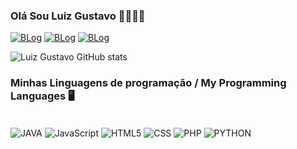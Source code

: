 
### Olá Sou Luiz Gustavo 🖐🏿🖐🏿

[![BLog](https://img.shields.io/badge/LinkedIn-0077B5?style=for-the-badge&logo=linkedin&logoColor=white)](https://www.linkedin.com/in/luiz-gustavo-81b050213/)
[![BLog](https://img.shields.io/badge/Discord-7289DA?style=for-the-badge&logo=discord&logoColor=white)]()
[![BLog](https://img.shields.io/badge/Gmail-D14836?style=for-the-badge&logo=gmail&logoColor=white)](https://mail.google.com/mail/u/1/?ogbl#inbox?compose=DmwnWtVbGCpKRdZVvnZSWqdJNFRgVkjFqGbRpTGXrfSbjjbkbNgZvzhGcKDzGvKrqDGdXLJhcqWv)

![Luiz Gustavo GitHub stats](https://github-readme-stats.vercel.app/api?username=LuizGustavoCSantos&show_icons=true&theme=radical)

### Minhas Linguagens de programação / My Programming Languages 🖥️

<div style="display: inline_nlock"><br/>
<img align="center" alt="JAVA" src="https://img.shields.io/badge/Java-ED8B00?style=for-the-badge&logo=openjdk&logoColor=white"/>
<img align="center" alt="JavaScript" src="https://img.shields.io/badge/JavaScript-323330?style=for-the-badge&logo=javascript&logoColor=F7DF1E"/>
<img align="center" alt="HTML5" src="https://img.shields.io/badge/HTML5-E34F26?style=for-the-badge&logo=html5&logoColor=white"/>
<img align="center" alt="CSS" src="https://img.shields.io/badge/CSS3-1572B6?style=for-the-badge&logo=css3&logoColor=white"/>
<img align="center" alt="PHP" src="https://img.shields.io/badge/PHP-777BB4?style=for-the-badge&logo=php&logoColor=white"/>
<img align="center" alt="PYTHON" src="https://img.shields.io/badge/Python-14354C?style=for-the-badge&logo=python&logoColor=white"/>
</div>

